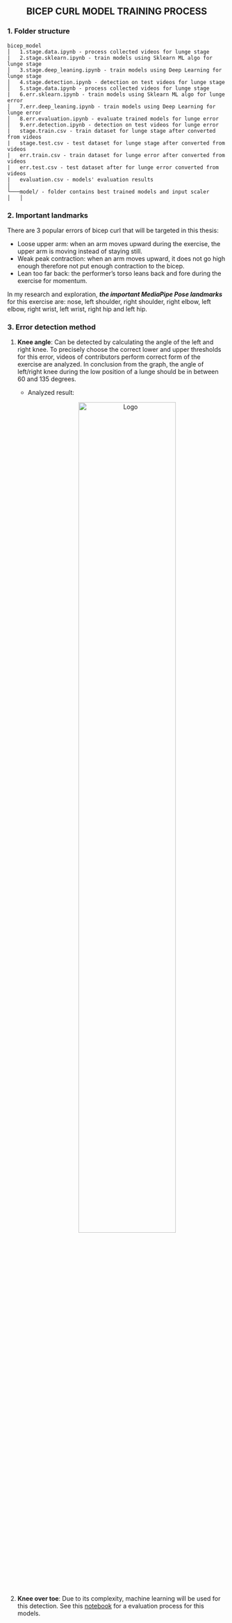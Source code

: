 <h2 align="center">BICEP CURL MODEL TRAINING PROCESS</h2>

### 1. Folder structure

```
bicep_model
│   1.stage.data.ipynb - process collected videos for lunge stage
|   2.stage.sklearn.ipynb - train models using Sklearn ML algo for lunge stage
│   3.stage.deep_leaning.ipynb - train models using Deep Learning for lunge stage
│   4.stage.detection.ipynb - detection on test videos for lunge stage
│   5.stage.data.ipynb - process collected videos for lunge stage
|   6.err.sklearn.ipynb - train models using Sklearn ML algo for lunge error
│   7.err.deep_leaning.ipynb - train models using Deep Learning for lunge error
│   8.err.evaluation.ipynb - evaluate trained models for lunge error
│   9.err.detection.ipynb - detection on test videos for lunge error
|   stage.train.csv - train dataset for lunge stage after converted from videos
|   stage.test.csv - test dataset for lunge stage after converted from videos
|   err.train.csv - train dataset for lunge error after converted from videos
|   err.test.csv - test dataset after for lunge error converted from videos
|   evaluation.csv - models' evaluation results
│
└───model/ - folder contains best trained models and input scaler
│   │
```

### 2. Important landmarks

There are 3 popular errors of bicep curl that will be targeted in this thesis:

-   Loose upper arm: when an arm moves upward during the exercise, the upper arm is moving instead of staying still.
-   Weak peak contraction: when an arm moves upward, it does not go high enough therefore not put enough contraction to the bicep.
-   Lean too far back: the performer’s torso leans back and fore during the exercise for momentum.

In my research and exploration, **_the important MediaPipe Pose landmarks_** for this exercise are: nose, left shoulder, right shoulder, right elbow, left elbow, right wrist, left wrist, right hip and left hip.

### 3. Error detection method

1. **Knee angle**: Can be detected by calculating the angle of the left and right knee. To precisely choose the correct lower and upper thresholds for this error, videos of contributors perform correct form of the exercise are analyzed. In conclusion from the graph, the angle of left/right knee during the low position of a lunge should be in between 60 and 135 degrees.

    - Analyzed result:
      <p align="center"><img src="../../images/lunge_eval_4.png" alt="Logo" width="70%"></p>

1. **Knee over toe**: Due to its complexity, machine learning will be used for this detection. See this [notebook](./8.err.evaluation.ipynb) for a evaluation process for this models.
